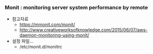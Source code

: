 ### Monit : monitoring server system performance by remote   
   - 참고자료
     - https://mmonit.com/monit/
     - http://www.creativeworksofknowledge.com/2015/06/07/aws-daemon-monitoring-using-monit/
   - 설정 파일...
     - /etc/monit.d/monitrc 
